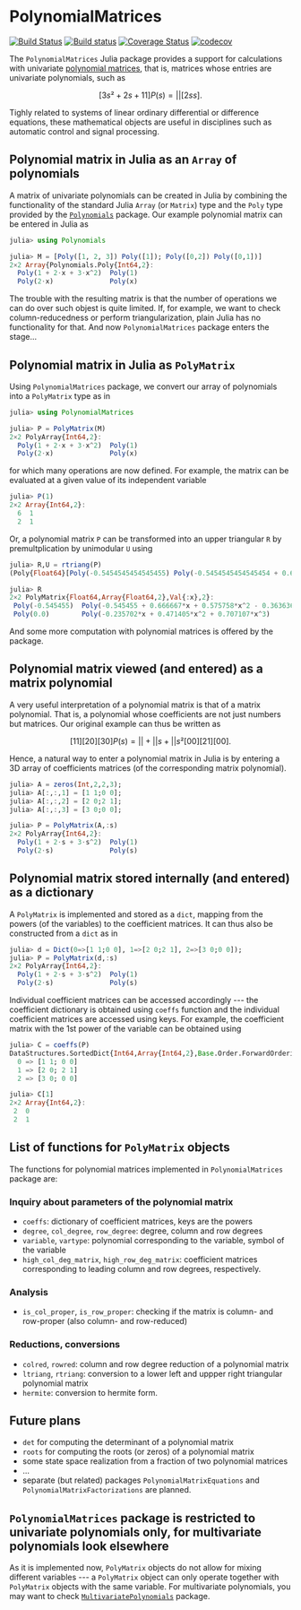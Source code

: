 # PolynomialMatrices

[![Build Status](https://travis-ci.org/JuliaPolynomialMatrices/PolynomialMatrices.jl.svg?branch=master)](https://travis-ci.org/JuliaPolynomialMatrices/PolynomialMatrices.jl)
[![Build status](https://ci.appveyor.com/api/projects/status/2oqqsy4gqckilsbw/branch/master?svg=true)](https://ci.appveyor.com/project/hurak/polynomialmatrices-jl/branch/master)
[![Coverage Status](https://coveralls.io/repos/github/JuliaPolynomialMatrices/PolynomialMatrices.jl/badge.svg?branch=master)](https://coveralls.io/github/JuliaPolynomialMatrices/PolynomialMatrices.jl?branch=master)
[![codecov](https://codecov.io/gh/JuliaPolynomialMatrices/PolynomialMatrices.jl/branch/master/graph/badge.svg)](https://codecov.io/gh/JuliaPolynomialMatrices/PolynomialMatrices.jl)

The `PolynomialMatrices` Julia package provides a support for calculations with univariate [polynomial matrices](https://en.wikipedia.org/wiki/Polynomial_matrix), that is, matrices whose entries are univariate polynomials, such as

```math
        [ 3s²+2s+1     1 ]
P(s) =  |                |
        [    2s        s ].
```

Tighly related to systems of linear ordinary differential or difference equations, these mathematical objects are useful in disciplines such as automatic control and signal processing.

## Polynomial matrix in Julia as an `Array` of polynomials

A matrix of univariate polynomials can be created in Julia by combining the functionality of the standard Julia `Array` (or `Matrix`) type and the `Poly` type provided by the [`Polynomials`](https://github.com/JuliaMath/Polynomials.jl) package. Our example polynomial matrix can be entered in Julia as

```julia
julia> using Polynomials

julia> M = [Poly([1, 2, 3]) Poly([1]); Poly([0,2]) Poly([0,1])]
2×2 Array{Polynomials.Poly{Int64,2}:
  Poly(1 + 2⋅x + 3⋅x^2)  Poly(1)
  Poly(2⋅x)              Poly(x)
```

The trouble with the resulting matrix is that the number of operations we can do over such objest is quite limited. If, for example, we want to check column-reducedness or perform triangularization, plain Julia has no functionality for that. And now `PolynomialMatrices` package enters the stage...

## Polynomial matrix in Julia as `PolyMatrix`

Using `PolynomialMatrices` package, we convert our array of polynomials into a `PolyMatrix` type as in

```julia
julia> using PolynomialMatrices

julia> P = PolyMatrix(M)
2×2 PolyArray{Int64,2}:
  Poly(1 + 2⋅x + 3⋅x^2)  Poly(1)
  Poly(2⋅x)              Poly(x)
```

for which many operations are now defined. For example, the matrix can be evaluated at a given value of its independent variable

```julia
julia> P(1)
2×2 Array{Int64,2}:
  6  1
  2  1
```

Or, a polynomial matrix `P` can be transformed into an upper triangular `R` by premultplication by unimodular `U` using

```julia
julia> R,U = rtriang(P)
(Poly{Float64}[Poly(-0.5454545454545455) Poly(-0.5454545454545454 + 0.6666666666666669*x + 0.5757575757575755*x^2 - 0.36363636363636365*x^3); Poly(0.0) Poly(-0.2357022603955159*x + 0.4714045207910319*x^2 + 0.7071067811865472*x^3)], Poly{Float64}[Poly(-0.5454545454545454 + 0.24242424242424268*x) Poly(0.4242424242424243 + 0.5757575757575756*x - 0.36363636363636365*x^2); Poly(-0.4714045207910317*x) Poly(0.23570226039551567 + 0.47140452079103196*x + 0.7071067811865472*x^2)])

julia> R
2×2 PolyMatrix{Float64,Array{Float64,2},Val{:x},2}:
 Poly(-0.545455)  Poly(-0.545455 + 0.666667*x + 0.575758*x^2 - 0.363636*x^3)
 Poly(0.0)        Poly(-0.235702*x + 0.471405*x^2 + 0.707107*x^3)
```
And some more computation with polynomial matrices is offered by the package.

## Polynomial matrix viewed (and entered) as a matrix polynomial
A very useful interpretation of a polynomial matrix is that of a matrix polynomial. That is, a polynomial whose coefficients are not just numbers but matrices. Our original example can thus be written as

```math
        [ 1  1 ]   [ 2  0 ]     [ 3  0 ]
P(s) =  |      | + |      | s + |      | s²
        [ 0  0 ]   [ 2  1 ]     [ 0  0 ].
```

Hence, a natural way to enter a polynomial matrix in Julia is by entering a 3D array of coefficients matrices (of the corresponding matrix polynomial).

```julia
julia> A = zeros(Int,2,2,3);
julia> A[:,:,1] = [1 1;0 0];
julia> A[:,:,2] = [2 0;2 1];
julia> A[:,:,3] = [3 0;0 0];

julia> P = PolyMatrix(A,:s)
2×2 PolyArray{Int64,2}:
  Poly(1 + 2⋅s + 3⋅s^2)  Poly(1)
  Poly(2⋅s)              Poly(s)
```

## Polynomial matrix stored internally (and entered) as a dictionary

A `PolyMatrix` is implemented and stored as a `dict`, mapping from the powers (of the variables) to the coefficient matrices. It can thus also be constructed from a `dict` as in

```julia
julia> d = Dict(0=>[1 1;0 0], 1=>[2 0;2 1], 2=>[3 0;0 0]);
julia> P = PolyMatrix(d,:s)
2×2 PolyArray{Int64,2}:
  Poly(1 + 2⋅s + 3⋅s^2)  Poly(1)
  Poly(2⋅s)              Poly(s)
```
Individual coefficient matrices can be accessed accordingly --- the coefficient dictionary is obtained using `coeffs` function and the individual coefficient matrices are accessed using keys. For example, the coefficient matrix with the 1st power of the variable can be obtained using

```julia
julia> C = coeffs(P)
DataStructures.SortedDict{Int64,Array{Int64,2},Base.Order.ForwardOrdering} with 3 entries:
  0 => [1 1; 0 0]
  1 => [2 0; 2 1]
  2 => [3 0; 0 0]

julia> C[1]
2×2 Array{Int64,2}:
 2  0
 2  1
```

## List of functions for `PolyMatrix` objects

The functions for polynomial matrices implemented in `PolynomialMatrices` package are:

### Inquiry about parameters of the polynomial matrix
* `coeffs`: dictionary of coefficient matrices, keys are the powers
* `degree`, `col_degree`, `row_degree`: degree, column and row degrees
* `variable`, `vartype`: polynomial corresponding to the variable, symbol of the variable
* `high_col_deg_matrix`, `high_row_deg_matrix`: coefficient matrices corresponding to leading column and row degrees, respectively.

### Analysis
* `is_col_proper`, `is_row_proper`: checking if the matrix is column- and row-proper (also column- and row-reduced)

### Reductions, conversions
* `colred`, `rowred`: column and row degree reduction of a polynomial matrix
* `ltriang`, `rtriang`: conversion to a lower left and uppper right triangular polynomial matrix
* `hermite`: conversion to hermite form.

## Future plans
* `det` for computing the determinant of a polynomial matrix
* `roots` for computing the roots (or zeros) of a polynomial matrix
* some state space realization from a fraction of two polynomial matrices
* ...
* separate (but related) packages `PolynomialMatrixEquations` and `PolynomialMatrixFactorizations` are planned.

## `PolynomialMatrices` package is restricted to univariate polynomials only, for multivariate polynomials look elsewhere

As it is implemented now, `PolyMatrix` objects do not allow for mixing
different variables --- a `PolyMatrix` object can only operate together
with `PolyMatrix` objects with the same variable. For multivariate polynomials, you may want to check [`MultivariatePolynomials`](https://github.com/JuliaAlgebra/MultivariatePolynomials.jl) package.
